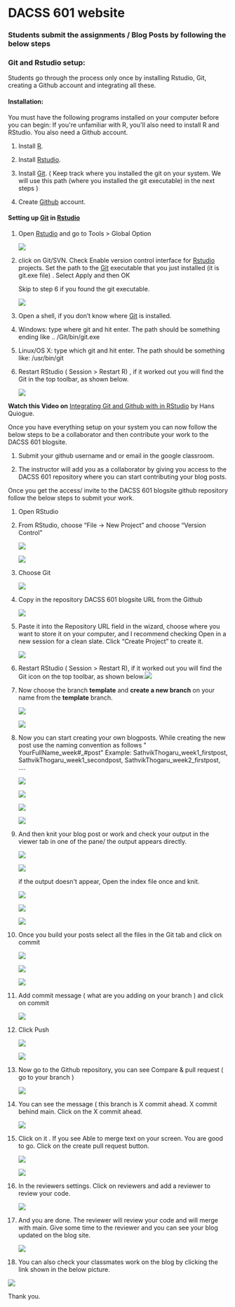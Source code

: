 # DACSS 601 website

### Students submit the assignments / Blog Posts by following the below steps

### Git and Rstudio setup:

Students go through the process only once by installing Rstudio, Git, creating a Github account and integrating all these.

#### **Installation:**

You must have the following programs installed on your computer before you can begin: If you're unfamiliar with R, you'll also need to install R and RStudio. You also need a Github account.

1.  Install [R](https://cloud.r-project.org/).

2.  Install [Rstudio](https://www.rstudio.com/products/rstudio/#Desktop).

3.  Install [Git](https://git-scm.com/downloads). ( Keep track where you installed the git on your system. We will use this path (where you installed the git executable) in the next steps )

4.  Create [Github](https://github.com/) account.

#### **Setting up [Git](https://git-scm.com/downloads) in [Rstudio](https://www.rstudio.com/products/rstudio/#Desktop)**

1.  Open [Rstudio](https://www.rstudio.com/products/rstudio/#Desktop) and go to Tools \> Global Option

    ![](Images/Screenshot%20(57).png)

2.  click on Git/SVN. Check Enable version control interface for [Rstudio](https://www.rstudio.com/products/rstudio/#Desktop) projects. Set the path to the [Git](https://git-scm.com/downloads) executable that you just installed (it is git.exe file) . Select Apply and then OK

    Skip to step 6 if you found the git executable.

    ![](Images/Screenshot%20(58).png)

3.  Open a shell, if you don’t know where [Git](https://git-scm.com/downloads) is installed.

4.  Windows: type where git and hit enter. The path should be something ending like .. /Git/bin/git.exe

5.  Linux/OS X: type which git and hit enter. The path should be something like: /usr/bin/git

6.  Restart RStudio ( Session \> Restart R) , if it worked out you will find the Git in the top toolbar, as shown below.

    ![](Images/Screenshot%20(64).png)

**Watch this Video on** [Integrating Git and Github with in RStudio](https://www.youtube.com/watch?v=pqWiwcfFz28&list=PL6fG9co6nK8ebkhWSS11z9MWKzRdoqzoTs) by Hans Quiogue.

Once you have everything setup on your system you can now follow the below steps to be a collaborator and then contribute your work to the DACSS 601 blogsite.

1.  Submit your github username and or email in the google classroom.

2.  The instructor will add you as a collaborator by giving you access to the DACSS 601 repository where you can start contributing your blog posts.

Once you get the access/ invite to the DACSS 601 blogsite github repository follow the below steps to submit your work.

1.  Open RStudio

2.  From RStudio, choose “File -\> New Project” and choose “Version Control”

    ![](Images/Screenshot%20(60).png)

    ![](Images/Screenshot%20(61).png)

3.  Choose Git

    ![](Images/Screenshot%20(62).png)

4.  Copy in the repository DACSS 601 blogsite URL from the Github

    ![](Images/Screenshot%20(104).png)

5.  Paste it into the Repository URL field in the wizard, choose where you want to store it on your computer, and I recommend checking Open in a new session for a clean slate. Click “Create Project” to create it.

    ![](Images/Screenshot%20(109).png)

6.  Restart RStudio ( Session \> Restart R), if it worked out you will find the Git icon on the top toolbar, as shown below.![](Images/Screenshot%20(64).png)

7.  Now choose the branch **template** and **create a new branch** on your name from the **template** branch.

    ![](Images/Screenshot%20(66).png)

    ![](Images/Screenshot%20(67).png)

8.  Now you can start creating your own blogposts. While creating the new post use the naming convention as follows " YourFullName_week#_#post"
Example: SathvikThogaru_week1_firstpost, SathvikThogaru_week1_secondpost, SathvikThogaru_week2_firstpost, ....

    ![](images/Screenshot%20(122).png)

    ![](images/Screenshot%20(123).png)

    ![](images/Screenshot%20(124).png)

    ![](images/Screenshot%20(126).png)

9.  And then knit your blog post or work and check your output in the viewer tab in one of the pane/ the output appears directly.

    ![](images/Screenshot%20(127).png)

    ![](images/Screenshot%20(128).png)

    if the output doesn't appear, Open the index file once and knit.

    ![](Images/Screenshot%20(110).png)

    ![](Images/Screenshot%20(111).png)

    ![](Images/Screenshot%20(112).png)

10. Once you build your posts select all the files in the Git tab and click on commit

    ![](images/Screenshot%20(129).png)

    ![](images/Screenshot%20(130).png)

    ![](images/Screenshot%20(131).png)

11. Add commit message ( what are you adding on your branch ) and click on commit

    ![](Images/Screenshot%20(92).png)

12. Click Push

    ![](Images/Screenshot%20(93).png)

    ![](Images/Screenshot%20(94).png)

13. Now go to the Github repository, you can see Compare & pull request ( go to your branch )

    ![](Images/Screenshot%20(80).png)

14. You can see the message ( this branch is X commit ahead. X commit behind main. Click on the X commit ahead.

    ![](Images/Screenshot%20(81)-01.png)

15. Click on it . If you see Able to merge text on your screen. You are good to go. Click on the create pull request button.

    ![](Images/Screenshot%20(98).png)

    ![](Images/Screenshot%20(99).png)

16. In the reviewers settings. Click on reviewers and add a reviewer to review your code.

    ![](Images/Screenshot%20(100).png)

17. And you are done. The reviewer will review your code and will merge with main. Give some time to the reviewer and you can see your blog updated on the blog site.

    ![](Images/Screenshot%20(101).png)

18. You can also check your classmates work on the blog by clicking the link shown in the below picture.

![](Images/Screenshot%20(115).png)

Thank you.
